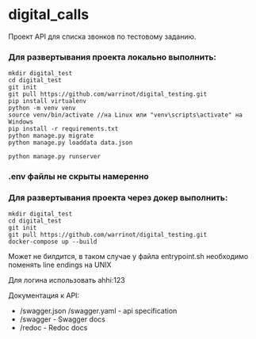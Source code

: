 # digital_calls
Проект API для списка звонков по тестовому заданию.

### Для развертывания проекта локально выполнить:
 ```
 mkdir digital_test
 cd digital_test
 git init
 git pull https://github.com/warrinot/digital_testing.git
 pip install virtualenv
 python -m venv venv
 source venv/bin/activate //на Linux или "venv\scripts\activate" на Windows
 pip install -r requirements.txt
 python manage.py migrate
 python manage.py loaddata data.json
 
 python manage.py runserver
 ```
 
 ### .env файлы не скрыты намеренно
 
 ### Для развертывания проекта через докер выполнить:
  ```
 mkdir digital_test
 cd digital_test
 git init
 git pull https://github.com/warrinot/digital_testing.git
 docker-compose up --build
  ```
  Может не билдится, в таком случае у файла entrypoint.sh необходимо поменять line endings на UNIX
 
 Для логина использовать ahhi:123
 
 Документация к API:
 - /swagger.json /swagger.yaml - api specification
 - /swagger - Swagger docs
 - /redoc - Redoc docs
 
